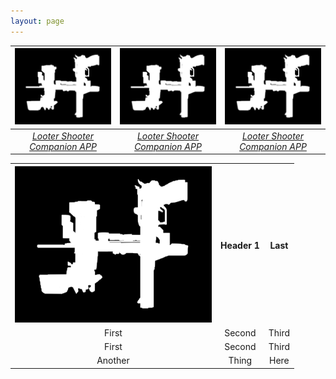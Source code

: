 ```yaml
---
layout: page
---
```


| ![BL3ICON.PNG](assets/img/lad/BL3ICON.png)         | ![BL3ICON.PNG](assets/img/lad/BL3ICON.png) | ![BL3ICON.PNG](assets/img/lad/BL3ICON.png) |
|:-------------:|:-----:|:-----------:|
| [*Looter Shooter Companion APP*](https://hoodstrats.github.io/LADReleases) |  [*Looter Shooter Companion APP*](https://hoodstrats.github.io/LADReleases) | [*Looter Shooter Companion APP*](https://hoodstrats.github.io/LADReleases) |







<table>
  <tr>
    <th><a href="https://hoodstrats.github.io/LADReleases">
  <img alt="LADReleases" src="assets/img/lad/BL3ICON.png">
</a></th>
    <th>Header 1</th>
    <th>Last</th>
  </tr>
<tr style="background-color:282828" align=center>
    <td>First</td>
    <td>Second</td>
    <td>Third</td>
  </tr>
  <tr style="background-color:282828" align=center>
    <td>First</td>
    <td>Second</td>
    <td>Third</td>
  </tr>
  <tr style="background-color:282828" align=center>
    <td>Another</td>
    <td>Thing</td>
    <td>Here</td>
  </tr>
</table>